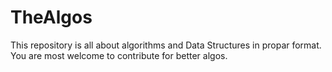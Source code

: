 # TheAlgos
This repository is all about algorithms and Data Structures in propar format. You are most welcome to contribute for better algos.
